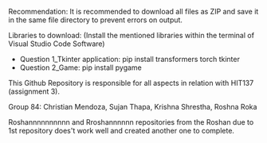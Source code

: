 Recommendation: It is recommended to download all files as ZIP and save it in the same file directory to prevent errors on output.

Libraries to download: (Install the mentioned libraries within the terminal of Visual Studio Code Software)
  - Question 1_Tkinter application: pip install transformers torch tkinter
  - Question 2_Game: pip install pygame

This Github Repository is responsible for all aspects in relation with HIT137 (assignment 3).

Group 84: Christian Mendoza, Sujan Thapa, Krishna Shrestha, Roshna Roka

Roshannnnnnnnnn and Rroshannnnnn repositories from the Roshan due to 1st repository does't work well and 
created another one to complete.
